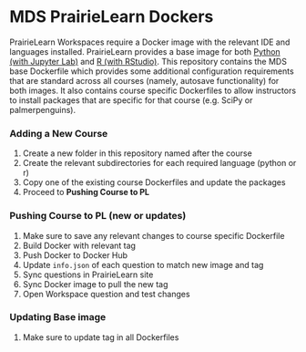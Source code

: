 # MDS PrairieLearn Dockers

PrairieLearn Workspaces require a Docker image with the relevant IDE and languages installed. PrairieLearn provides a base image for both [Python (with Jupyter Lab)](https://hub.docker.com/r/prairielearn/workspace-jupyterlab-python) and [R (with RStudio)](https://hub.docker.com/r/prairielearn/workspace-rstudio). This repository contains the MDS base Dockerfile which provides some additional configuration requirements that are standard across all courses (namely, autosave functionality) for both images. It also contains course specific Dockerfiles to allow instructors to install packages that are specific for that course (e.g. SciPy or palmerpenguins).

### Adding a New Course

1. Create a new folder in this repository named after the course
2. Create the relevant subdirectories for each required language (python or r)
3. Copy one of the existing course Dockerfiles and update the packages
4. Proceed to **Pushing Course to PL**

### Pushing Course to PL (new or updates)

1. Make sure to save any relevant changes to course specific Dockerfile
2. Build Docker with relevant tag 
3. Push Docker to Docker Hub
4. Update `info.json` of each question to match new image and tag
5. Sync questions in PrairieLearn site
6. Sync Docker image to pull the new tag
7. Open Workspace question and test changes

### Updating Base image

1. Make sure to update tag in all Dockerfiles